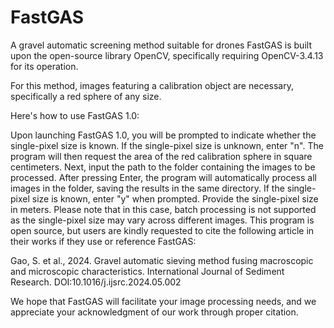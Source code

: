 # FastGAS
A gravel automatic screening method suitable for drones
FastGAS is built upon the open-source library OpenCV, specifically requiring OpenCV-3.4.13 for its operation.

For this method, images featuring a calibration object are necessary, specifically a red sphere of any size.

Here's how to use FastGAS 1.0:

Upon launching FastGAS 1.0, you will be prompted to indicate whether the single-pixel size is known.
If the single-pixel size is unknown, enter "n". The program will then request the area of the red calibration sphere in square centimeters.
Next, input the path to the folder containing the images to be processed. After pressing Enter, the program will automatically process all images in the folder, saving the results in the same directory.
If the single-pixel size is known, enter "y" when prompted.
Provide the single-pixel size in meters.
Please note that in this case, batch processing is not supported as the single-pixel size may vary across different images.
This program is open source, but users are kindly requested to cite the following article in their works if they use or reference FastGAS:

Gao, S. et al., 2024. Gravel automatic sieving method fusing macroscopic and microscopic characteristics. International Journal of Sediment Research. DOI:10.1016/j.ijsrc.2024.05.002

We hope that FastGAS will facilitate your image processing needs, and we appreciate your acknowledgment of our work through proper citation.
